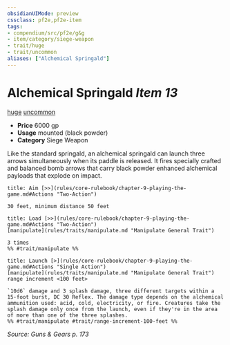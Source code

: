 ```yaml
---
obsidianUIMode: preview
cssclass: pf2e,pf2e-item
tags:
- compendium/src/pf2e/g&g
- item/category/siege-weapon
- trait/huge
- trait/uncommon
aliases: ["Alchemical Springald"]
---
```

# Alchemical Springald *Item 13*  
[huge](rules/traits/huge-b1.md "Huge Size Trait")  [uncommon](rules/traits/uncommon.md "Uncommon Rarity Trait")  

- **Price** 6000 gp
- **Usage** mounted (black powder)
- **Category** Siege Weapon

Like the standard springald, an alchemical springald can launch three arrows simultaneously when its paddle is released. It fires specially crafted and balanced bomb arrows that carry black powder enhanced alchemical payloads that explode on impact.

```ad-embed-ability
title: Aim [>>](rules/core-rulebook/chapter-9-playing-the-game.md#Actions "Two-Action")

30 feet, minimum distance 50 feet
```

```ad-embed-ability
title: Load [>>](rules/core-rulebook/chapter-9-playing-the-game.md#Actions "Two-Action")
[manipulate](rules/traits/manipulate.md "Manipulate General Trait")  

3 times  
%% #trait/manipulate %%
```

```ad-embed-ability
title: Launch [>](rules/core-rulebook/chapter-9-playing-the-game.md#Actions "Single Action")
[manipulate](rules/traits/manipulate.md "Manipulate General Trait")  range increment <100 feet>  

`10d6` damage and 3 splash damage, three different targets within a 15-foot burst, DC 30 Reflex. The damage type depends on the alchemical ammunition used: acid, cold, electricity, or fire. Creatures take the splash damage only once from the launch, even if they're in the area of more than one of the three splashes.  
%% #trait/manipulate #trait/range-increment-100-feet %%
```

*Source: Guns & Gears p. 173*